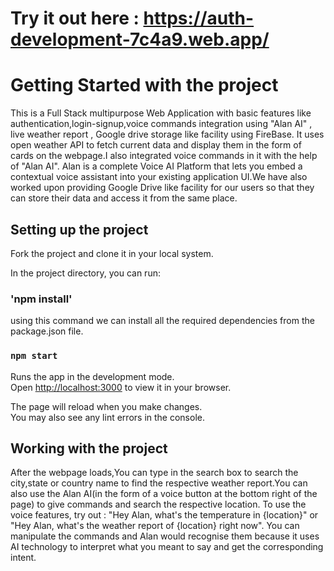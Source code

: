 # Try it out here : https://auth-development-7c4a9.web.app/
# Getting Started with the project
This is a Full Stack multipurpose Web Application with basic features like authentication,login-signup,voice commands integration using "Alan AI" , live weather report , Google drive storage like facility using FireBase.
It uses open weather API to fetch current data and display them in the form of cards on the webpage.I also integrated voice commands in it with the help of "Alan AI". Alan is a complete Voice AI Platform that lets you embed a contextual voice assistant into your existing application UI.We have also worked upon providing Google Drive like facility for our users so that they can store their data and access it from the same place.


## Setting up the project

Fork the project and clone it in your local system.

In the project directory, you can run:

### 'npm install'
using this command we can install all the required dependencies from the package.json file.


### `npm start`

Runs the app in the development mode.\
Open [http://localhost:3000](http://localhost:3000) to view it in your browser.

The page will reload when you make changes.\
You may also see any lint errors in the console.

## Working with the project
After the webpage loads,You can type in the  search box to search the city,state or country name to find the respective weather report.You can also use the Alan AI(in the form of a voice button at the bottom right of the page) to give commands and search the respective location. To use the voice features, try out : "Hey Alan, what's the temperature in {location}" or "Hey Alan, what's the weather report of {location} right now". You can manipulate the commands and Alan would recognise them because it uses AI technology to interpret what you meant to say and get the corresponding intent.
